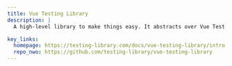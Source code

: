 ```yaml
---
title: Vue Testing Library
description: |
  A high-level library to make things easy. It abstracts over Vue Test Utils.

key_links:
  homepage: https://testing-library.com/docs/vue-testing-library/intro
  repo_nwo: https://github.com/testing-library/vue-testing-library
---
```

